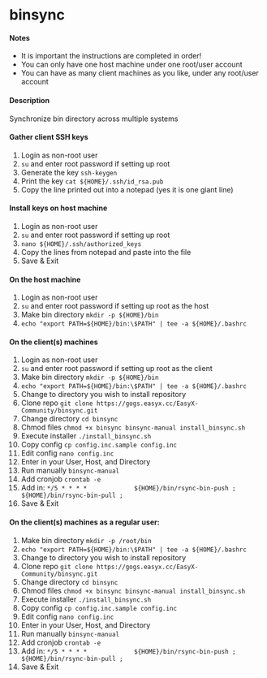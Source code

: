 # binsync

#### Notes
- It is important the instructions are completed in order!<br />
- You can only have one host machine under one root/user account<br />
- You can have as many client machines as you like, under any root/user account<br />

#### Description
Synchronize bin directory across multiple systems

#### Gather client SSH keys
1. Login as non-root user
2. `su` and enter root password if setting up root
3. Generate the key `ssh-keygen`
4. Print the key `cat ${HOME}/.ssh/id_rsa.pub`
5. Copy the line printed out into a notepad (yes it is one giant line)

#### Install keys on host machine
1. Login as non-root user
2. `su` and enter root password if setting up root
3. `nano ${HOME}/.ssh/authorized_keys`
4. Copy the lines from notepad and paste into the file
5. Save & Exit

#### On the host machine
1. Login as non-root user
2. `su` and enter root password if setting up root as the host
3. Make bin directory `mkdir -p ${HOME}/bin`
4. `echo "export PATH=${HOME}/bin:\$PATH" | tee -a ${HOME}/.bashrc`

#### On the client(s) machines
1. Login as non-root user
2. `su` and enter root password if setting up root as the client
2. Make bin directory `mkdir -p ${HOME}/bin`
3. `echo "export PATH=${HOME}/bin:\$PATH" | tee -a ${HOME}/.bashrc`
4. Change to directory you wish to install repository
5. Clone repo `git clone https://gogs.easyx.cc/EasyX-Community/binsync.git`
6. Change directory `cd binsync`
7. Chmod files `chmod +x binsync binsync-manual install_binsync.sh`
8. Execute installer `./install_binsync.sh`
9. Copy config `cp config.inc.sample config.inc`
10. Edit config `nano config.inc`
11. Enter in your User, Host, and Directory
12. Run manually `binsync-manual`
13. Add cronjob `crontab -e`
14. Add in: `*/5 * * * *             ${HOME}/bin/rsync-bin-push ; ${HOME}/bin/rsync-bin-pull ;`
15. Save & Exit

#### On the client(s) machines as a regular user:
1. Make bin directory `mkdir -p /root/bin`
2. `echo "export PATH=${HOME}/bin:\$PATH" | tee -a ${HOME}/.bashrc`
3. Change to directory you wish to install repository
4. Clone repo `git clone https://gogs.easyx.cc/EasyX-Community/binsync.git`
5. Change directory `cd binsync`
6. Chmod files `chmod +x binsync binsync-manual install_binsync.sh`
7. Execute installer `./install_binsync.sh`
8. Copy config `cp config.inc.sample config.inc`
9. Edit config `nano config.inc`
10. Enter in your User, Host, and Directory
11. Run manually `binsync-manual`
12. Add cronjob `crontab -e`
13. Add in: `*/5 * * * *             ${HOME}/bin/rsync-bin-push ; ${HOME}/bin/rsync-bin-pull ;`
14. Save & Exit
